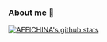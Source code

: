 ### About me 👋

<!--
**AFEICHINA/AFEICHINA** is a ✨ _special_ ✨ repository because its `README.md` (this file) appears on your GitHub profile.

Here are some ideas to get you started:

- 🔭 I’m currently working on ...
- 🌱 I’m currently learning ...
- 👯 I’m looking to collaborate on ...
- 🤔 I’m looking for help with ...
- 💬 Ask me about ...
- 📫 How to reach me: ...
- 😄 Pronouns: ...
- ⚡ Fun fact: ...
-->
[![AFEICHINA's github stats](https://github-readme-stats.vercel.app/api?username=AFEICHINA&show_icons=true&theme=radical)](https://github.com/AFEICHINA/github-readme-stats)
